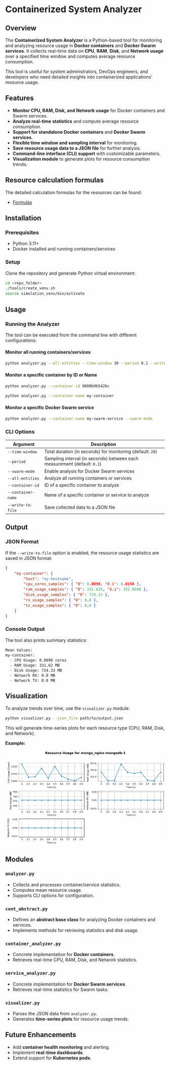 # Containerized System Analyzer

## Overview

The **Containerized System Analyzer** is a Python-based tool for monitoring and analyzing
resource usage in **Docker containers** and **Docker Swarm services**.
It collects real-time data on **CPU**, **RAM**, **Disk**, and **Network usage** over a
specified time window and computes average resource consumption.

This tool is useful for system administrators, DevOps engineers,
and developers who need detailed insights into containerized applications' resource usage.

## Features

- **Monitor CPU, RAM, Disk, and Network usage** for Docker containers and Swarm services.
- **Analyze real-time statistics** and compute average resource consumption.
- **Support for standalone Docker containers** and **Docker Swarm services**.
- **Flexible time window and sampling interval** for monitoring.
- **Save resource usage data to a JSON file** for further analysis.
- **Command-line interface (CLI) support** with customizable parameters.
- **Visualization module** to generate plots for resource consumption trends.

## Resource calculation formulas

The detailed calculation formulas for the resources can be found:

- [Formulas](analyzer_formulas.md)

## Installation

### Prerequisites

- Python 3.11+
- Docker installed and running containers/services

### Setup

Clone the repository and generate Python virtual environment:

```sh
cd <repo_folder>
./tools/create_venv.sh
source simulation_venv/bin/activate
```

## Usage

### Running the Analyzer

The tool can be executed from the command line with different configurations:

#### Monitor all running containers/services

```sh
python analyzer.py --all-entities --time-window 30 --period 0.1 --write-to-file
```
#### Monitor a specific container by ID or Name

```sh
python analyzer.py --container-id 0800b9b5426c
```

```sh
python analyzer.py --container-name my-container
```

#### Monitor a specific Docker Swarm service

```sh
python analyzer.py --container-name my-swarm-service --swarm-mode
```

### CLI Options

| Argument           | Description                                                              |
|--------------------|--------------------------------------------------------------------------|
| `--time-window`    | Total duration (in seconds) for monitoring (default: `20`)               |
| `--period`         | Sampling interval (in seconds) between each measurement (default: `0.1`) |
| `--swarm-mode`     | Enable analysis for Docker Swarm services                                |
| `--all-entities`   | Analyze all running containers or services                               |
| `--container-id`   | ID of a specific container to analyze                                    |
| `--container-name` | Name of a specific container or service to analyze                       |
| `--write-to-file`  | Save collected data to a JSON file                                       |

## Output

### JSON Format

If the `--write-to-file` option is enabled, the resource usage statistics are saved in JSON format:

```json
{
    "my-container": {
        "host": "my-hostname",
        "cpu_cores_samples": { "0": 0.0098, "0.1": 0.0156 },
        "ram_usage_samples": { "0": 331.625, "0.1": 332.0898 },
        "disk_usage_samples": { "0": 724.33 },
        "rx_usage_samples": { "0": 0.0 },
        "tx_usage_samples": { "0": 0.0 }
    }
}
```

### Console Output

The tool also prints summary statistics:

```
Mean Values:
my-container:
  - CPU Usage: 0.0098 cores
  - RAM Usage: 331.62 MB
  - Disk Usage: 724.33 MB
  - Network RX: 0.0 MB
  - Network TX: 0.0 MB
```

## Visualization

To analyze trends over time, use the `visualizer.py` module:

```sh
python visualizer.py --json_file path/to/output.json
```

This will generate time-series plots for each resource type (CPU, RAM, Disk, and Network).

**Example:**

![visualizer](imgs/visualizer.png)

## Modules

### `analyzer.py`

- Collects and processes container/service statistics.
- Computes mean resource usage.
- Supports CLI options for configuration.

### `cont_abstract.py`

- Defines an **abstract base class** for analyzing Docker containers and services.
- Implements methods for retrieving statistics and disk usage.

### `container_analyzer.py`

- Concrete implementation for **Docker containers**.
- Retrieves real-time CPU, RAM, Disk, and Network statistics.

### `service_analyzer.py`

- Concrete implementation for **Docker Swarm services**.
- Retrieves real-time statistics for Swarm tasks.

### `visualizer.py`

- Parses the JSON data from `analyzer.py`.
- Generates **time-series plots** for resource usage trends.

## Future Enhancements

- Add **container health monitoring** and alerting.
- Implement **real-time dashboards**.
- Extend support for **Kubernetes pods**.
